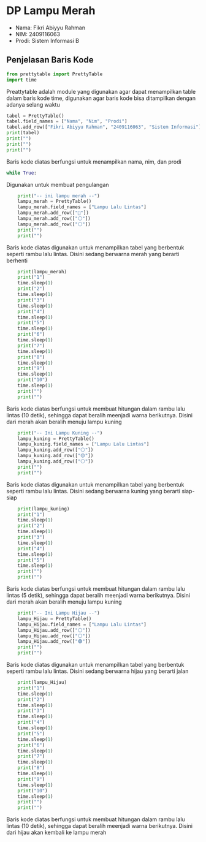 # DP Lampu Merah #
- Nama: Fikri Abiyyu Rahman
- NIM: 2409116063
- Prodi: Sistem Informasi B

## Penjelasan Baris Kode ##
``` python
from prettytable import PrettyTable
import time
```
Preattytable adalah module yang digunakan agar dapat menampilkan table dalam baris kode
time, digunakan agar baris kode bisa ditampilkan dengan adanya selang waktu

```python
tabel = PrettyTable()
tabel.field_names = ["Nama", "Nim", "Prodi"]
tabel.add_row(["Fikri Abiyyu Rahman", "2409116063", "Sistem Informasi"])
print(tabel)
print("")
print("")
print("")
```
Baris kode diatas berfungsi untuk menampilkan nama, nim, dan prodi

```python
while True:
```
Digunakan untuk membuat pengulangan

```python
    print("-- ini lampu merah --")
    lampu_merah = PrettyTable()
    lampu_merah.field_names = ["Lampu Lalu Lintas"]
    lampu_merah.add_row(["🔴"])
    lampu_merah.add_row(["⚪"])
    lampu_merah.add_row(["⚪"])
    print("")
    print("")
```
Baris kode diatas digunakan untuk menampilkan tabel yang berbentuk seperti rambu lalu lintas. Disini sedang berwarna merah yang berarti berhenti

```python
    print(lampu_merah)
    print("1")
    time.sleep(1)
    print("2")
    time.sleep(1)
    print("3")
    time.sleep(1)
    print("4")
    time.sleep(1)
    print("5")
    time.sleep(1)
    print("6")
    time.sleep(1)
    print("7")
    time.sleep(1)
    print("8")
    time.sleep(1)
    print("9")
    time.sleep(1)
    print("10")
    time.sleep(1)
    print("")
    print("")
```
Baris kode diatas berfungsi untuk membuat hitungan dalam rambu lalu lintas (10 detik), sehingga dapat beralih meenjadi warna berikutnya. Disini dari merah akan beralih menuju lampu kuning

```python
    print("-- Ini Lampu Kuning --")
    lampu_kuning = PrettyTable()
    lampu_kuning.field_names = ["Lampu Lalu Lintas"]
    lampu_kuning.add_row(["⚪"])
    lampu_kuning.add_row(["🟡"])
    lampu_kuning.add_row(["⚪"])
    print("")
    print("")
```
Baris kode diatas digunakan untuk menampilkan tabel yang berbentuk seperti rambu lalu lintas. Disini sedang berwarna kuning yang berarti siap-siap

```python
    print(lampu_kuning)
    print("1")
    time.sleep(1)
    print("2")
    time.sleep(1)
    print("3")
    time.sleep(1)
    print("4")
    time.sleep(1)
    print("5")
    time.sleep(1)
    print("")
    print("")
```
Baris kode diatas berfungsi untuk membuat hitungan dalam rambu lalu lintas (5 detik), sehingga dapat beralih meenjadi warna berikutnya. Disini dari merah akan beralih menuju lampu kuning

```python
    print("-- Ini Lampu Hijau --")
    lampu_Hijau = PrettyTable()
    lampu_Hijau.field_names = ["Lampu Lalu Lintas"]
    lampu_Hijau.add_row(["⚪"])
    lampu_Hijau.add_row(["⚪"])
    lampu_Hijau.add_row(["🟢"])
    print("")
    print("")
```
Baris kode diatas digunakan untuk menampilkan tabel yang berbentuk seperti rambu lalu lintas. Disini sedang berwarna hijau yang berarti jalan

```python
    print(lampu_Hijau)
    print("1")
    time.sleep(1)
    print("2")
    time.sleep(1)
    print("3")
    time.sleep(1)
    print("4")
    time.sleep(1)
    print("5")
    time.sleep(1)
    print("6")
    time.sleep(1)
    print("7")
    time.sleep(1)
    print("8")
    time.sleep(1)
    print("9")
    time.sleep(1)
    print("10")
    time.sleep(1)
    print("")
    print("")
```
Baris kode diatas berfungsi untuk membuat hitungan dalam rambu lalu lintas (10 detik), sehingga dapat beralih meenjadi warna berikutnya. Disini dari hijau akan kembali ke lampu merah
